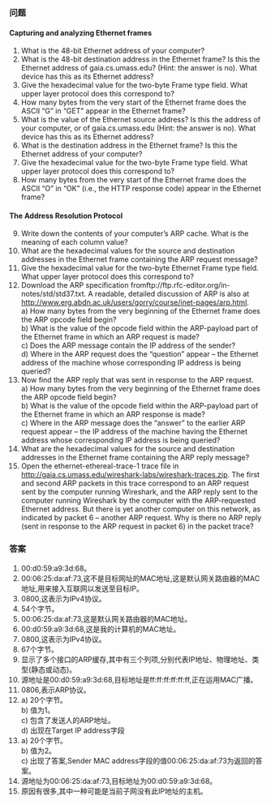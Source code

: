 ### 问题
#### Capturing and analyzing Ethernet frames
1. What is the 48-bit Ethernet address of your computer?
2. What is the 48-bit destination address in the Ethernet frame? Is this the Ethernet address of gaia.cs.umass.edu? (Hint: the answer is no). What device has this as its Ethernet address?
3. Give the hexadecimal value for the two-byte Frame type field. What upper layer protocol does this correspond to?
4. How many bytes from the very start of the Ethernet frame does the ASCII “G” in “GET” appear in the Ethernet frame?
5. What is the value of the Ethernet source address? Is this the address of your computer, or of gaia.cs.umass.edu (Hint: the answer is no). What device has this as its Ethernet address?
6. What is the destination address in the Ethernet frame? Is this the Ethernet address of your computer?
7. Give the hexadecimal value for the two-byte Frame type field. What upper layer protocol does this correspond to?
8. How many bytes from the very start of the Ethernet frame does the ASCII “O” in “OK” (i.e., the HTTP response code) appear in the Ethernet frame?
#### The Address Resolution Protocol
9. Write down the contents of your computer’s ARP cache. What is the meaning of each column value?
10. What are the hexadecimal values for the source and destination addresses in the Ethernet frame containing the ARP request message?
11. Give the hexadecimal value for the two-byte Ethernet Frame type field. What upper layer protocol does this correspond to?
12. Download the ARP specification fromftp://ftp.rfc-editor.org/in-notes/std/std37.txt. A readable, detailed discussion of ARP is also at http://www.erg.abdn.ac.uk/users/gorry/course/inet-pages/arp.html. <br>
a) How many bytes from the very beginning of the Ethernet frame does the ARP opcode field begin? <br>
b) What is the value of the opcode field within the ARP-payload part of the Ethernet frame in which an ARP request is made?<br>
c) Does the ARP message contain the IP address of the sender?<br>
d) Where in the ARP request does the “question” appear – the Ethernet address of the machine whose corresponding IP address is being queried?<br>
13. Now find the ARP reply that was sent in response to the ARP request. <br>
a) How many bytes from the very beginning of the Ethernet frame does the ARP opcode field begin? <br>
b) What is the value of the opcode field within the ARP-payload part of the Ethernet frame in which an ARP response is made?<br>
c) Where in the ARP message does the “answer” to the earlier ARP request appear – the IP address of the machine having the Ethernet address whose corresponding IP address is being queried?<br>
14. What are the hexadecimal values for the source and destination addresses in the Ethernet frame containing the ARP reply message?
15. Open the ethernet-ethereal-trace-1 trace file in http://gaia.cs.umass.edu/wireshark-labs/wireshark-traces.zip. The first and second ARP packets in this trace correspond to an ARP request sent by the computer running Wireshark, and the ARP reply sent to the computer running Wireshark by the computer with the ARP-requested Ethernet address. But there is yet another computer on this network, as indicated by packet 6 – another ARP request. Why is there no ARP reply (sent in response to the ARP request in packet 6) in the packet trace?

### 答案
1. 00:d0:59:a9:3d:68。
2. 00:06:25:da:af:73,这不是目标网址的MAC地址,这是默认网关路由器的MAC地址,用来接入互联网以发送至目标IP。
3. 0800,这表示为IPv4协议。
4. 54个字节。
5. 00:06:25:da:af:73,这是默认网关路由器的MAC地址。
6. 00:d0:59:a9:3d:68,这是我的计算机的MAC地址。
7. 0800,这表示为IPv4协议。
8. 67个字节。
9. 显示了多个接口的ARP缓存,其中有三个列项,分别代表IP地址、物理地址、类型(静态或动态)。
10. 源地址是00:d0:59:a9:3d:68,目标地址是ff:ff:ff:ff:ff:ff,正在运用MAC广播。
11. 0806,表示ARP协议。
12. a) 20个字节。<br>
    b) 值为1。<br>
    c) 包含了发送人的ARP地址。<br>
    d) 出现在Target IP address字段
13. a) 20个字节。<br>
    b) 值为2。<br>
    c) 出现了答案,Sender MAC address字段的值00:06:25:da:af:73为返回的答案。
14. 源地址为00:06:25:da:af:73,目标地址为00:d0:59:a9:3d:68。
15. 原因有很多,其中一种可能是当前子网没有此IP地址的主机。